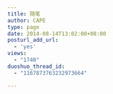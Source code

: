 ```yaml
---
title: 随笔
author: CAPE
type: page
date: 2014-08-14T13:02:00+00:00
posturl_add_url:
  - 'yes'
views:
  - "1740"
duoshuo_thread_id:
  - "1167873763232973664"

---
```


